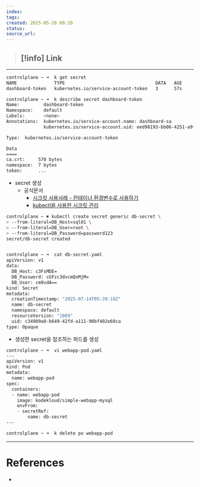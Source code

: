 ```yaml
---
index: 
tags: 
created: 2025-05-26 09:20
status: 
source_url:
---
```

>[!info] Link
>- 

---

```bash
controlplane ~ ➜  k get secret
NAME              TYPE                                  DATA   AGE
dashboard-token   kubernetes.io/service-account-token   3      57s
```

```bash
controlplane ~ ➜  k describe secret dashboard-token 
Name:         dashboard-token
Namespace:    default
Labels:       <none>
Annotations:  kubernetes.io/service-account.name: dashboard-sa
              kubernetes.io/service-account.uid: eed98193-bb06-4251-a9f9-57be306793a5

Type:  kubernetes.io/service-account-token

Data
====
ca.crt:     570 bytes
namespace:  7 bytes
token:      ...
```

- secret 생성
	- 공식문서
		- [시크릿 사용사례 - 컨테이너 환경변수로 사용하기](https://kubernetes.io/ko/docs/concepts/configuration/secret/#%EC%82%AC%EC%9A%A9-%EC%82%AC%EB%A1%80-%EC%BB%A8%ED%85%8C%EC%9D%B4%EB%84%88-%ED%99%98%EA%B2%BD-%EB%B3%80%EC%88%98%EB%A1%9C-%EC%82%AC%EC%9A%A9%ED%95%98%EA%B8%B0)
		- [kubectl을 사용한 시크릿 관리](https://kubernetes.io/ko/docs/tasks/configmap-secret/managing-secret-using-kubectl/)
```bash
controlplane ~ ✖ kubectl create secret generic db-secret \
> --from-literal=DB_Host=sql01 \
> --from-literal=DB_User=root \
> --from-literal=DB_Password=password123
secret/db-secret created


controlplane ~ ➜  cat db-secret.yaml 
apiVersion: v1
data:
  DB_Host: c3FsMDE=
  DB_Password: cGFzc3dvcmQxMjM=
  DB_User: cm9vdA==
kind: Secret
metadata:
  creationTimestamp: "2025-07-14T05:39:18Z"
  name: db-secret
  namespace: default
  resourceVersion: "1089"
  uid: c34909a0-b649-42fd-a111-90bf402e69ca
type: Opaque
```

- 생성한 secret을 참조하는 파드를 생성
```bash
controlplane ~ ➜  vi webapp-pod.yaml
---
apiVersion: v1
kind: Pod
metadata:
  name: webapp-pod
spec:
  containers:
  - name: webapp-pod
    image: kodekloud/simple-webapp-mysql
    envFrom:
    - secretRef:
        name: db-secret
---

controlplane ~ ➜  k delete po webapp-pod 
```




---

# References
- 